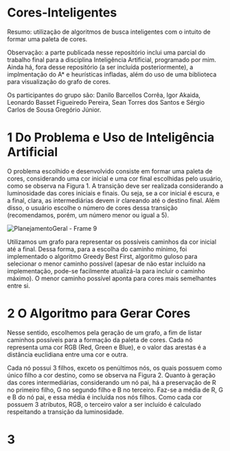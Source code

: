 # Cores-Inteligentes
Resumo: utilização de algoritmos de busca inteligentes com o intuito de formar uma paleta de cores.

Observação: a parte publicada nesse repositório inclui uma parcial do trabalho final para a disciplina Inteligência Artificial, programado por mim. Ainda há, fora desse repositório (a ser incluída posteriormente), a implmentação do A* e heurísticas infladas, além do uso de uma biblioteca para visualização do grafo de cores. 

Os participantes do grupo são: Danilo Barcellos Corrêa, Igor Akaida, Leonardo Basset Figueiredo Pereira, Sean Torres dos Santos e Sérgio Carlos de Sousa Gregório Júnior.

# 1 Do Problema e Uso de Inteligência Artificial
O problema escolhido e desenvolvido consiste em formar uma paleta de cores, considerando uma cor inicial e uma cor final escolhidas pelo usuário, como se observa na Figura 1. A transição deve ser realizada considerando a luminosidade das cores iniciais e finais. Ou seja, se a cor inicial é escura, e a final, clara, as intermediárias devem ir clareando até o destino final. Além disso, o usuário escolhe o número de cores dessa transição (recomendamos, porém, um número menor ou igual a 5).

![PlanejamentoGeral - Frame 9](https://github.com/user-attachments/assets/bee62a46-103c-411d-bad6-7703dcf33187)

Utilizamos um grafo para representar os possíveis caminhos da cor inicial até a final. Dessa forma, para a escolha do caminho mínimo, foi implementado o algoritmo Greedy Best First, algoritmo guloso para selecionar o menor caminho possível (apesar de não estar incluído na implementação, pode-se facilmente atualizá-la para incluir o caminho máximo). O menor caminho possível aponta para cores mais semelhantes entre si.

# 2 O Algoritmo para Gerar Cores
Nesse sentido, escolhemos pela geração de um grafo, a fim de listar caminhos possíveis para a formação da paleta de cores. Cada nó representa uma cor RGB (Red, Green e Blue), e o valor das arestas é a distância euclidiana entre uma cor e outra.

Cada nó possui 3 filhos, exceto os penúltimos nós, os quais possuem como único filho a cor destino, como se observa na Figura 2. Quanto à geração das cores intermediárias, considerando um nó pai, há a preservação de R no primeiro filho, G no segundo filho e B no terceiro. Faz-se a média de R, G e B do nó pai, e essa média é incluída nos nós filhos. Como cada cor possuem 3 atributos, RGB, o terceiro valor a ser incluído é calculado respeitando a transição da luminosidade.

# 3 
